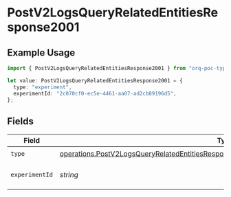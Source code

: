 # PostV2LogsQueryRelatedEntitiesResponse2001

## Example Usage

```typescript
import { PostV2LogsQueryRelatedEntitiesResponse2001 } from "orq-poc-typescript-multi-env-version/models/operations";

let value: PostV2LogsQueryRelatedEntitiesResponse2001 = {
  type: "experiment",
  experimentId: "2c070cf0-ec5e-4461-aa07-ad2cb89196d5",
};
```

## Fields

| Field                                                                                                                                                                                                  | Type                                                                                                                                                                                                   | Required                                                                                                                                                                                               | Description                                                                                                                                                                                            |
| ------------------------------------------------------------------------------------------------------------------------------------------------------------------------------------------------------ | ------------------------------------------------------------------------------------------------------------------------------------------------------------------------------------------------------ | ------------------------------------------------------------------------------------------------------------------------------------------------------------------------------------------------------ | ------------------------------------------------------------------------------------------------------------------------------------------------------------------------------------------------------ |
| `type`                                                                                                                                                                                                 | [operations.PostV2LogsQueryRelatedEntitiesResponse200ApplicationJSONResponseBodyItems4Type](../../models/operations/postv2logsqueryrelatedentitiesresponse200applicationjsonresponsebodyitems4type.md) | :heavy_check_mark:                                                                                                                                                                                     | N/A                                                                                                                                                                                                    |
| `experimentId`                                                                                                                                                                                         | *string*                                                                                                                                                                                               | :heavy_check_mark:                                                                                                                                                                                     | The id of the resource                                                                                                                                                                                 |